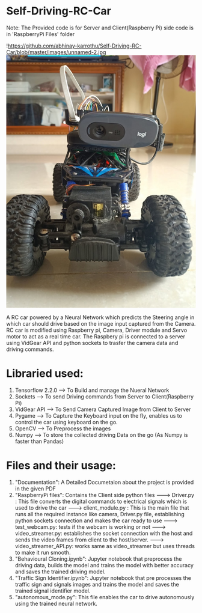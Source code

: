 # Self-Driving-RC-Car
Note: The Provided code is for Server and Client(Raspberry Pi) side code is in 'RaspberryPi Files' folder

!https://github.com/abhinay-karrothu/Self-Driving-RC-Car/blob/master/images/unnamed-2.jpg
![alt RC Car](https://github.com/abhinay-karrothu/Self-Driving-RC-Car/blob/master/images/unnamed-2.jpg?raw=true)

A RC car powered by a Neural Network which predicts the Steering angle in which car should drive based on the image input captured from the Camera.
RC car is modified using Raspberry pi, Camera, Driver module and Servo motor to act as a real time car. The Raspbery pi is connected to a server using VidGear API and python sockets to trasfer the camera data and driving commands.

# Libraried used:
1. Tensorflow 2.2.0 --> To Build and manage the Nueral Network
2. Sockets          --> To send Driving commands from Server to Client(Raspberry Pi)
3. VidGear API      --> To Send Camera Captured Image from Client to Server
4. Pygame           --> To Capture the Keyboard input on the fly, enables us to control the car using keyboard on the go.
5. OpenCV           --> To Preprocess the images
6. Numpy            --> To store the collected driving Data on the go (As Numpy is faster than Pandas)

# Files and their usage:
1. "Documentation": A Detailed Documetaion about the project is provided in the given PDF
2. "RaspberryPi files": Contains the Client side python files
   ---> Driver.py : This file converts the digital commands to electrical signals which is used to drive the car
   ---> client_module.py : This is the main file that runs all the required instance like camera, Driver.py file, establishing python sockets connection and makes the car ready to use
   ---> test_webcam.py: tests if the webcam is working or not
   ---> video_streamer.py: establishes the socket connection with the host and sends the video frames from client to the host/server.
   ---> video_streamer_API.py: works same as video_streamer but uses threads to make it run smooth.
3. "Behavioural Cloning.ipynb": Jupyter notebook that preprocess the driving data, builds the model and trains the model with better accuracy and saves the trained driving model.
4. "Traffic Sign Identifier.ipynb": Jupyter notebook that pre processes the traffic sign and signals images and trains the model and saves the trained signal identifier model.
5. "autonomous_mode.py": This file enables the car to drive autonomously using the trained neural network.
